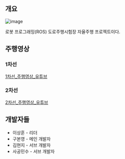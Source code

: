 ## 개요
![image](https://user-images.githubusercontent.com/56144682/148673097-02f713e1-4c48-4356-9e02-5e1d9a269d66.png) 

로봇 프로그래밍(ROS) 도로주행시험장 자율주행 프로젝트이다.

## 주행영상
### 1차선
[1차선_주행영상_유튜브](https://youtu.be/SCxEoTXTyjw)
### 2차선
[2차선_주행영상_유튜브](https://youtu.be/nH4beAYgOvQ)

## 개발자들
+ 이상훈 - 리더
+ 구본영 - 메인 개발자
+ 김현지 - 서브 개발자
+ 사공민수 - 서브 개발자
